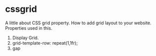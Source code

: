 # cssgrid
A little about CSS grid property.
How to add grid layout to your website.
Properties used in this.
1) Display Grid.
2) grid-template-row: repeat(1,1fr);
3) gap
   

